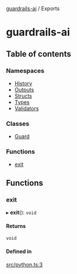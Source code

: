 [guardrails-ai](README.md) / Exports

# guardrails-ai

## Table of contents

### Namespaces

- [History](modules/History.md)
- [Outputs](modules/Outputs.md)
- [Structs](modules/Structs.md)
- [Types](modules/Types.md)
- [Validators](modules/Validators.md)

### Classes

- [Guard](classes/Guard.md)

### Functions

- [exit](modules.md#exit)

## Functions

### exit

▸ **exit**(): `void`

#### Returns

`void`

#### Defined in

[src/python.ts:3](https://github.com/guardrails-ai/guardrails-js/blob/32d5cab/src/python.ts#L3)
